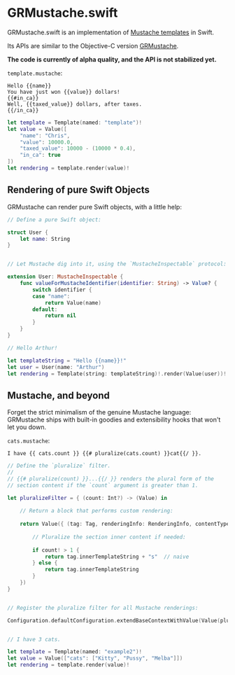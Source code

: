 GRMustache.swift
================

GRMustache.swift is an implementation of [Mustache templates](http://mustache.github.io) in Swift.

Its APIs are similar to the Objective-C version [GRMustache](https://github.com/groue/GRMustache).

**The code is currently of alpha quality, and the API is not stabilized yet.**

`template.mustache`:

    Hello {{name}}
    You have just won {{value}} dollars!
    {{#in_ca}}
    Well, {{taxed_value}} dollars, after taxes.
    {{/in_ca}}

```swift
let template = Template(named: "template")!
let value = Value([
    "name": "Chris",
    "value": 10000.0,
    "taxed_value": 10000 - (10000 * 0.4),
    "in_ca": true
])
let rendering = template.render(value)!
```


Rendering of pure Swift Objects
-------------------------------

GRMustache can render pure Swift objects, with a little help:

```swift
// Define a pure Swift object:

struct User {
    let name: String
}


// Let Mustache dig into it, using the `MustacheInspectable` protocol:

extension User: MustacheInspectable {
    func valueForMustacheIdentifier(identifier: String) -> Value? {
        switch identifier {
        case "name":
            return Value(name)
        default:
            return nil
        }
    }
}

// Hello Arthur!

let templateString = "Hello {{name}}!"
let user = User(name: "Arthur")
let rendering = Template(string: templateString)!.render(Value(user))!
```


Mustache, and beyond
--------------------

Forget the strict minimalism of the genuine Mustache language: GRMustache ships with built-in goodies and extensibility hooks that won't let you down.

`cats.mustache`:

    I have {{ cats.count }} {{# pluralize(cats.count) }}cat{{/ }}.

```swift
// Define the `pluralize` filter.
//
// {{# pluralize(count) }}...{{/ }} renders the plural form of the
// section content if the `count` argument is greater than 1.

let pluralizeFilter = { (count: Int?) -> (Value) in
    
    // Return a block that performs custom rendering:
    
    return Value({ (tag: Tag, renderingInfo: RenderingInfo, contentType: ContentTypePointer, error: NSErrorPointer) -> (String?) in
        
        // Pluralize the section inner content if needed:
        
        if count! > 1 {
            return tag.innerTemplateString + "s"  // naive
        } else {
            return tag.innerTemplateString
        }
    })
}


// Register the pluralize filter for all Mustache renderings:

Configuration.defaultConfiguration.extendBaseContextWithValue(Value(pluralizeFilter), forKey: "pluralize")


// I have 3 cats.

let template = Template(named: "example2")!
let value = Value(["cats": ["Kitty", "Pussy", "Melba"]])
let rendering = template.render(value)!
```
